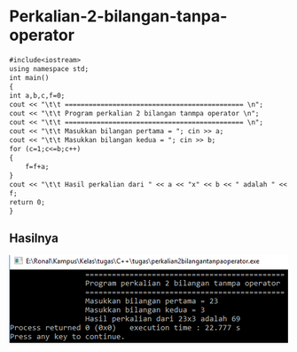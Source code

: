 # Perkalian-2-bilangan-tanpa-operator

    #include<iostream>
    using namespace std;
    int main()
    {
    int a,b,c,f=0;
    cout << "\t\t ============================================= \n";
    cout << "\t\t Program perkalian 2 bilangan tanmpa operator \n";
    cout << "\t\t ============================================= \n";
    cout << "\t\t Masukkan bilangan pertama = "; cin >> a;
    cout << "\t\t Masukkan bilangan kedua = "; cin >> b;
    for (c=1;c<=b;c++)
    {
        f=f+a;
    }
    cout << "\t\t Hasil perkalian dari " << a << "x" << b << " adalah " << f;
    return 0;
    }

## Hasilnya

![img](https://github.com/ernico27/Perkalian-2-bilangan-tanpa-operator/blob/master/perkalian%202%20bilangan%20tanpa%20operator.png?raw=true)
